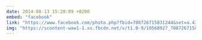 ```yaml
---
date: 2014-08-13 15:20:09 +0200
embed: "facebook"
link: "https://www.facebook.com/photo.php?fbid=708726715831244&set=a.434824216554830.89303.100000817666251&type=3&theater"
img: "https://scontent-waw1-1.xx.fbcdn.net/v/t1.0-9/10568927_708726715831244_3367125734274699925_n.jpg?oh=7a528f1d997435aaa051862cee1903f8&oe=5968509F"
---
```


